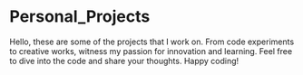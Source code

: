 # Personal_Projects
Hello, these are some of the projects that I work on. From code experiments to creative works, witness my passion for innovation and learning. Feel free to dive into the code and share your thoughts. Happy coding!
